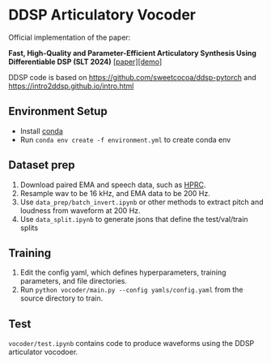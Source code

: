 # DDSP Articulatory Vocoder
Official implementation of the paper:

**Fast, High-Quality and Parameter-Efficient Articulatory Synthesis Using Differentiable DSP (SLT 2024)** [[paper]](https://arxiv.org/)[[demo]](https://louis0324.github.io/DDSP-Articulatory-Vocoder/)

DDSP code is based on https://github.com/sweetcocoa/ddsp-pytorch and https://intro2ddsp.github.io/intro.html

## Environment Setup
- Install [conda](https://conda.io/projects/conda/en/latest/user-guide/install/index.html)
- Run `conda env create -f environment.yml` to create conda env

## Dataset prep
1. Download paired EMA and speech data, such as [HPRC](https://yale.app.box.com/s/cfn8hj2puveo65fq54rp1ml2mk7moj3h).
2. Resample wav to be 16 kHz, and EMA data to be 200 Hz.
3. Use `data_prep/batch_invert.ipynb` or other methods to extract pitch and loudness from waveform at 200 Hz.
4. Use `data_split.ipynb` to generate jsons that define the test/val/train splits

## Training
1. Edit the config yaml, which defines hyperparameters, training parameters, and file directories.
2. Run `python vocoder/main.py --config yamls/config.yaml` from the source directory to train. 

## Test
`vocoder/test.ipynb` contains code to produce waveforms using the DDSP articulator vocodoer.